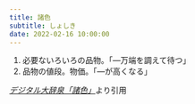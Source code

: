 ```yaml
---
title: 諸色
subtitle: しょしき
date: 2022-02-16 10:00:00
---
```


1. 必要ないろいろの品物。「―万端を調えて待つ」
2. 品物の値段。物価。「―が高くなる」

<cite>[デジタル大辞泉「諸色」](https://dictionary.goo.ne.jp/word/%E8%AB%B8%E8%89%B2/)</cite>より引用